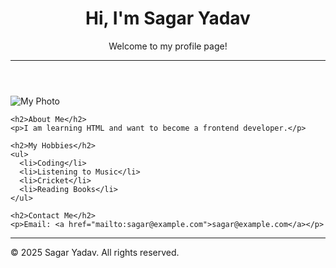 <!DOCTYPE html>
<html>
<head>
  <title>My Profile Page</title>
</head>
<body>

  <header>
    <h1>Hi, I'm Sagar Yadav</h1>
    <p>Welcome to my profile page!</p>
    <hr>
  </header>

  <main>
    <img src="https://via.placeholder.com/150" alt="My Photo">
    
    <h2>About Me</h2>
    <p>I am learning HTML and want to become a frontend developer.</p>
    
    <h2>My Hobbies</h2>
    <ul>
      <li>Coding</li>
      <li>Listening to Music</li>
      <li>Cricket</li>
      <li>Reading Books</li>
    </ul>

    <h2>Contact Me</h2>
    <p>Email: <a href="mailto:sagar@example.com">sagar@example.com</a></p>
  </main>

  <footer>
    <hr>
    <p>© 2025 Sagar Yadav. All rights reserved.</p>
  </footer>

</body>
</html>
